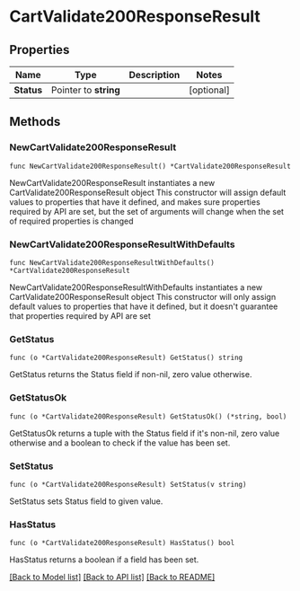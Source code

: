 # CartValidate200ResponseResult

## Properties

Name | Type | Description | Notes
------------ | ------------- | ------------- | -------------
**Status** | Pointer to **string** |  | [optional] 

## Methods

### NewCartValidate200ResponseResult

`func NewCartValidate200ResponseResult() *CartValidate200ResponseResult`

NewCartValidate200ResponseResult instantiates a new CartValidate200ResponseResult object
This constructor will assign default values to properties that have it defined,
and makes sure properties required by API are set, but the set of arguments
will change when the set of required properties is changed

### NewCartValidate200ResponseResultWithDefaults

`func NewCartValidate200ResponseResultWithDefaults() *CartValidate200ResponseResult`

NewCartValidate200ResponseResultWithDefaults instantiates a new CartValidate200ResponseResult object
This constructor will only assign default values to properties that have it defined,
but it doesn't guarantee that properties required by API are set

### GetStatus

`func (o *CartValidate200ResponseResult) GetStatus() string`

GetStatus returns the Status field if non-nil, zero value otherwise.

### GetStatusOk

`func (o *CartValidate200ResponseResult) GetStatusOk() (*string, bool)`

GetStatusOk returns a tuple with the Status field if it's non-nil, zero value otherwise
and a boolean to check if the value has been set.

### SetStatus

`func (o *CartValidate200ResponseResult) SetStatus(v string)`

SetStatus sets Status field to given value.

### HasStatus

`func (o *CartValidate200ResponseResult) HasStatus() bool`

HasStatus returns a boolean if a field has been set.


[[Back to Model list]](../README.md#documentation-for-models) [[Back to API list]](../README.md#documentation-for-api-endpoints) [[Back to README]](../README.md)


